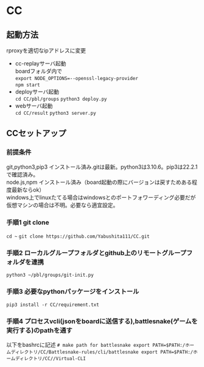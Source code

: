 # CC
## 起動方法
rproxyを適切なipアドレスに変更

- cc-replayサーバ起動\
boardフォルダ内で\
`export NODE_OPTIONS=--openssl-legacy-provider`\
`npm start`
- deployサーバ起動\
`cd CC/pbl/groups`
`python3 deploy.py`
- webサーバ起動\
`cd CC/result`
`python3 server.py`
## CCセットアップ
### 前提条件
git,python3,pip3 インストール済み.gitは最新。python3は3.10.6。pip3は22.2.1で確認済み。\
node.js,npm インストール済み（board起動の際にバージョンは戻すためある程度最新ならok）\
windows上でlinuxたてる場合はwindowsとのポートフォワーディング必要だが仮想マシンの場合は不明。必要なら適宜設定。
### 手順1 git clone
`cd ~`
`git clone https://github.com/Yabushita111/CC.git`
### 手順2 ローカルグループフォルダとgithub上のリモートグループフォルダを連携
`python3 ~/pbl/groups/git-init.py`
### 手順3 必要なpythonパッケージをインストール
`pip3 install -r CC/requirement.txt`
### 手順4 プロセスvcli(jsonをboardに送信する),battlesnake(ゲームを実行する)のpathを通す
以下をbashrcに記述
`# make path for battlesnake
export PATH=$PATH:/ホームディレクトリ/CC/Battlesnake-rules/cli/battlesnake
export PATH=$PATH:/ホームディレクトリ/CC//Virtual-CLI`


